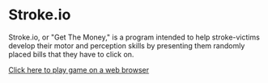 # Stroke.io

Stroke.io, or "Get The Money," is a program intended to help stroke-victims develop their motor and perception skills by presenting them randomly placed 
bills that they have to click on. 

[Click here to play game on a web browser](https://editor.p5js.org/Neelov/full/Lyfk7Kdhf)
